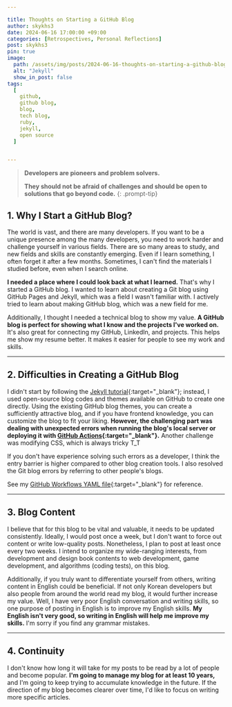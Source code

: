 ```yaml
---

title: Thoughts on Starting a GitHub Blog
author: skykhs3
date: 2024-06-16 17:00:00 +09:00
categories: [Retrospectives, Personal Reflections]
post: skykhs3
pin: true
image:
  path: /assets/img/posts/2024-06-16-thoughts-on-starting-a-github-blog/jekyll_pages.webp
  alt: "Jekyll"
  show_in_post: false
tags:
  [
    github,
    github blog,
    blog,
    tech blog,
    ruby,
    jekyll,
    open source
  ]


---
```

<div markdown="1">

>**Developers are pioneers and problem solvers.**
>
>**They should not be afraid of challenges and should be open to solutions that go beyond code.**
{: .prompt-tip}

## 1. Why I Start a GitHub Blog? 

The world is vast, and there are many developers. If you want to be a unique presence among the many developers, you need to work harder and challenge yourself in various fields. There are so many areas to study, and new fields and skills are constantly emerging. Even if I learn something, I often forget it after a few months. Sometimes, I can't find the materials I studied before, even when I search online.

**I needed a place where I could look back at what I learned.** That's why I started a GitHub blog. I wanted to learn about creating a Git blog using GitHub Pages and Jekyll, which was a field I wasn't familiar with. I actively tried to learn about making GitHub blog, which was a new field for me.


Additionally, I thought I needed a technical blog to show my value. **A GitHub blog is perfect for showing what I know and the projects I've worked on.** It's also great for connecting my GitHub, LinkedIn, and projects. This helps me show my resume better. It makes it easier for people to see my work and skills.

---
## 2. Difficulties in Creating a GitHub Blog

I didn't start by following the [Jekyll tutorial](https://jekyllrb.com/){:target="_blank"}; instead, I used open-source blog codes and themes available on GitHub to create one directly. Using the existing GitHub blog themes, you can create a sufficiently attractive blog, and if you have frontend knowledge, you can customize the blog to fit your liking. **However, the challenging part was dealing with unexpected errors when running the blog's local server or deploying it with [GitHub Actions](https://github.com/skykhs3/skykhs3.github.io/actions/workflows/pages-deploy.yml){:target="_blank"}.** Another challenge was modifying CSS, which is always tricky T_T

 If you don't have experience solving such errors as a developer, I think the entry barrier is higher compared to other blog creation tools. I also resolved the Git blog errors by referring to other people's blogs.

See my [GitHub Workflows YAML file](https://github.com/skykhs3/skykhs3.github.io/blob/main/.github/workflows/pages-deploy.yml){:target="_blank"} for reference.

---
## 3. Blog Content

I believe that for this blog to be vital and valuable, it needs to be updated consistently. Ideally, I would post once a week, but I don't want to force out content or write low-quality posts. Nonetheless, I plan to post at least once every two weeks. I intend to organize my wide-ranging interests, from development and design book contents to web development, game development, and algorithms (coding tests), on this blog.

Additionally, if you truly want to differentiate yourself from others, writing content in English could be beneficial. If not only Korean developers but also people from around the world read my blog, it would further increase my value. Well, I have very poor English conversation and writing skills, so one purpose of posting in English is to improve my English skills. **My English isn't very good, so writing in English will help me improve my skills.** I'm sorry if you find any grammar mistakes.

---
## 4. Continuity
I don't know how long it will take for my posts to be read by a lot of people and become popular. **I'm going to manage my blog for at least 10 years,** and I'm going to keep trying to accumulate knowledge in the future. If the direction of my blog becomes clearer over time, I'd like to focus on writing more specific articles.

</div>